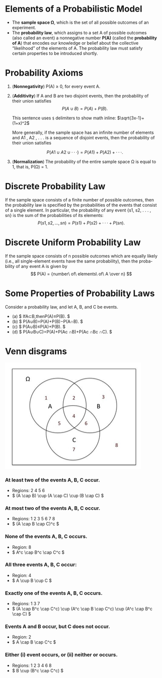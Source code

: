# Elements of a Probabilistic Model

- The **sample space Ω**, which is the set of all possible outcomes of an
  experiment.
- The **probability law**, which assigns to a set A of possible outcomes (also called an event) a nonnegative number **P(A)** (called the **probability of A**) that encodes our knowledge or belief about the collective “likelihood” of the elements of A. The probability law must satisfy certain properties to be introduced shortly.

# Probability Axioms

1. (**Nonnegativity**) P(A) ≥ 0, for every event A.
2. (**Additivity**) If A and B are two disjoint events, then the probability of their union satisfies
   $$ P(A ∪ B) = {P(A) + P(B)}. $$
   
   This sentence uses `$` delimiters to show math inline:  $\sqrt{3x-1}+(1+x)^2$

   More generally, if the sample space has an infinite number of elements and A1 , A2 , . . . is a sequence of disjoint events, then the probability of their union satisfies

   $$P(A1 ∪A2 ∪···) = {P(A1)+P(A2)+···}.$$

3. (**Normalization**) The probability of the entire sample space Ω is equal to 1, that is, P(Ω) = 1.

# Discrete Probability Law

If the sample space consists of a finite number of possible outcomes, then the probability law is specified by the probabilities of the events that consist of a single element. In particular, the probability of any event {s1, s2, . . . , sn} is the sum of the probabilities of its elements:
$$ P({s1, s2, . . . , sn}) = {P(s1) + P(s2) + · · · + P(sn)}. $$

# Discrete Uniform Probability Law

If the sample space consists of n possible outcomes which are equally likely (i.e., all single-element events have the same probability), then the proba- bility of any event A is given by
$$ P(A) = {number\ of\ elements\ of\ A \over n} $$

# Some Properties of Probability Laws

Consider a probability law, and let A, B, and C be events.

- (a) $ IfA⊂B,thenP(A)≤P(B). $
- (b) $ P(A∪B)=P(A)+P(B)−P(A∩B). $
- (c) $ P(A∪B)≤P(A)+P(B). $
- (d) $ P(A∪B∪C)=P(A)+P(Ac ∩B)+P(Ac ∩Bc ∩C). $

# Venn disgrams

![Venn Diagram](./images/Venn_diagram.jpeg)

### At least two of the events A, B, C occur.

- Regions: 2 4 5 6
- $ (A \cap B) \cup (A \cap C) \cup (B \cap C) $

### At most two of the events A, B, C occur.

- Regions: 1 2 3 5 6 7 8
- $ (A \cap B \cap C)^c $

### None of the events A, B, C occurs.

- Region: 8
- $ A^c \cap B^c \cap C^c $

### All three events A, B, C occur:

- Region: 4
- $ A \cup B \cup C $

### Exactly one of the events A, B, C occurs.

- Regions: 1 3 7
- $ (A \cap B^c \cap C^c) \cup (A^c \cap B \cap C^c) \cup (A^c \cap B^c \cap C) $

### Events A and B occur, but C does not occur.

- Region: 2
- $ A \cap B \cap C^c $

### Either (i) event occurs, or (ii) neither or occurs.

- Regions: 1 2 3 4 6 8
- $ B \cup (B^c \cap C^c) $
